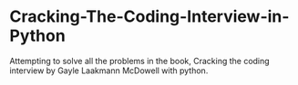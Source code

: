 # Cracking-The-Coding-Interview-in-Python
Attempting to solve all the problems in the book, Cracking the coding interview by Gayle Laakmann McDowell with python.
